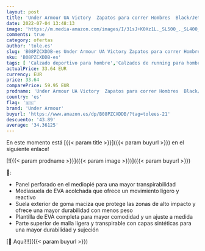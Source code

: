 ```yaml
---
layout: post
title: 'Under Armour UA Victory  Zapatos para correr Hombres  Black/Jet Gray/White  39 EU'
date: 2022-07-04 13:48:13
image: 'https://m.media-amazon.com/images/I/31sJ+K0Xz1L._SL500_._SL400_.jpg'
comments: true
category: ofertas
author: 'tole.es'
slug: 'B08PZCXDDB-es Under Armour UA Victory Zapatos para correr Hombres...'
sku: 'B08PZCXDDB-es'
tags: [ 'Calzado deportivo para hombre','Calzados de running para hombre','Calzados para correr en asfalto para hombre','Zapatillas y calzado deportivo para hombre','Zapatos','Zapatos para hombre','Zapatos y complementos','under armour','zapatos','🇪🇸', ]
actualPrice: 33.64 EUR
currency: EUR
price: 33.64
comparePrice: 59.95 EUR
prodname: 'Under Armour UA Victory  Zapatos para correr Hombres  Black/Jet Gray/White  39 EU'
country: 'es'
flag: '🇪🇸'
brand: 'Under Armour'
buyurl: 'https://www.amazon.es/dp/B08PZCXDDB/?tag=tolees-21'
descuento: '43.89'
average: '34.36125'
---
```


En este momento está [{{< param title >}}]({{< param buyurl >}}) en el siguiente enlace!

[![{{< param prodname >}}]({{< param image >}})]({{< param buyurl >}})

🔎:

- Panel perforado en el mediopié para una mayor transpirabilidad
- Mediasuela de EVA acolchada que ofrece un movimiento ligero y reactivo
- Suela exterior de goma maciza que protege las zonas de alto impacto y ofrece una mayor durabilidad con menos peso
- Plantilla de EVA completa para mayor comodidad y un ajuste a medida
- Parte superior de malla ligera y transpirable con capas sintéticas para una mayor durabilidad y sujeción

[🛒 Aquí!!!]({{< param buyurl >}})
